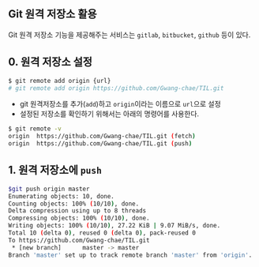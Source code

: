 ## Git 원격 저장소 활용

Git 원격 저장소 기능을 제공해주는 서비스는 `gitlab`, `bitbucket`, `github` 등이 있다.

## 0. 원격 저장소 설정

```bash
$ git remote add origin {url}
# git remote add origin https://github.com/Gwang-chae/TIL.git
```

* git 원격저장소를 추가(`add`)하고 `origin`이라는 이름으로 `url`으로 설정
* 설정된 저장소를 확인하기 위해서는 아래의 명령어를 사용한다.

```bash
$ git remote -v
origin  https://github.com/Gwang-chae/TIL.git (fetch)
origin  https://github.com/Gwang-chae/TIL.git (push)
```



## 1. 원격 저장소에 `push`

```bash
$git push origin master
Enumerating objects: 10, done.
Counting objects: 100% (10/10), done.
Delta compression using up to 8 threads
Compressing objects: 100% (10/10), done.
Writing objects: 100% (10/10), 27.22 KiB | 9.07 MiB/s, done.
Total 10 (delta 0), reused 0 (delta 0), pack-reused 0
To https://github.com/Gwang-chae/TIL.git
 * [new branch]      master -> master
Branch 'master' set up to track remote branch 'master' from 'origin'.
```